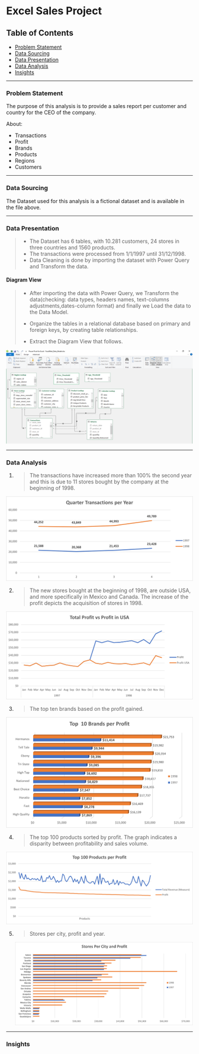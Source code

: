 # Excel Sales Project


## Table of Contents

* [Problem Statement](#problem-statement)
* [Data Sourcing](#data-sourcing)
* [Data Presentation](#data-presentation)
* [Data Analysis](#data-analysis)
* [Insights](#insights)
- - - -
### Problem Statement

The purpose of this analysis is to provide a sales report per customer and country for the CEO of the company.

About:
* Transactions
* Profit
* Brands
* Products
* Regions
* Customers


- - - -
### Data Sourcing

The Dataset used for this analysis is a fictional dataset  and is available in the file above.

- - - -

### Data Presentation

> * The Dataset has 6 tables, with 10.281 customers, 24 stores in three countries and 1560 products.
> * The transactions were processed from 1/1/1997 until 31/12/1998.
> * Data Cleaning is done by importing the dataset with Power Query and Transform the data.


#### Diagram View

  > * After importing the data with Power Query, we Transform the data(checking: data types, headers names, text-columns adjustments,dates-column format)
  > and finally we Load the data to the Data Model.
  >
  > * Organize the tables in a relational database based on primary and foreign keys, by creating table relationships.
  >   
  > * Extract the Diagram View that follows.

 ![Diagram View](https://github.com/RoulaNtinou/Excel/blob/2e9fdf2b83f882ebcde8f1467f514701958ae909/DiagramView.png)

- - - -
### Data Analysis


1. >  The transactions have increased more than 100% the second year and this is due to 11 stores bought by the company at the beginning of 1998.
 
  
  ![Transactions per Year](https://github.com/RoulaNtinou/Excel/blob/313b0f92253cd9068bee5cbe1cda1a0cd5a38dc2/Transactions.png)


2. > The new stores bought at the beginning of 1998, are outside USA, and more specifically in Mexico and Canada.
   > The increase of the profit depicts the acquisition of stores in 1998.	


  ![Profit](https://github.com/RoulaNtinou/Excel/blob/7d964af56d42ffde0bc633d8eae04b90264ad6b0/Profit.png)
 


3. > The top ten brands based on the profit gained.

 ![Top10 Brands](https://github.com/RoulaNtinou/Excel/blob/7e79938b66b092370592b21d39e2feb06a1b302c/TopBrands.png)
  
  
 



4. > The top 100 products sorted by profit.
   > The graph indicates a disparity between profitability and sales volume.	

![Products](https://github.com/RoulaNtinou/Excel/blob/7a51693037941635309d21b5619d695b4c437c02/Products.png)


5. > Stores per city, profit and year.
   > 
      ![Regions](https://github.com/RoulaNtinou/Excel/blob/29ab2c3ffd74b95b2fa1848fb7978a79e5c0adf9/CitiesProfit.png)

- - - -

### Insights

